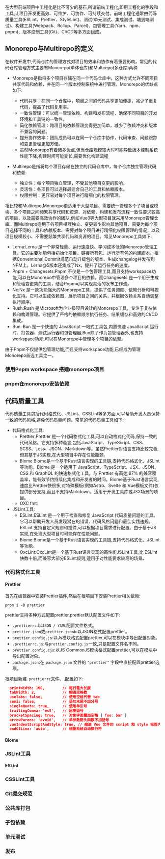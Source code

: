 在大型前端项目中工程化是比不可少的基石,所谓前端工程化,即用工程化的手段和工具,让项目开发更高效、可维护、可协作、可持续交付。前端工程化通常由代码质量工具(ESLint、Prettier、StyleLint)、测试(单元测试、集成测试、端到端测试)、构建工具(Webpack、Rollup、Parcel)、包管理工具(Yarn、npm、pnpm)、版本控制工具(Git)、CI/CD等多方面组成。

## Monorepo与Multirepo的定义

在软件开发中,代码仓库的管理方式对项目的效率和协作有着重要影响。常见的代码仓库管理方式主要有Monorepo(单体仓库)和Multirepo(多仓库)两种

- Monorepo是指将多个项目存储在同一个代码仓库中。这种方式允许不同项目共享代码和依赖，并在同一个版本控制系统中进行管理。Monorepo的优缺点如下:
  - 代码共享：在同一个仓库中，项目之间的代码共享更加便捷，减少了重复代码，提高了代码复用率。
  - 一致性管理：可以统一管理依赖、构建和发布流程，确保不同项目的开发环境和工具链的一致性。
  - 简化依赖管理：跨项目的依赖管理变得更加简单，减少了依赖冲突和版本不兼容的问题。
  - 提升协作效率：团队成员可以在同一个仓库中协作，代码审查、问题跟踪和变更管理更加方便。
  - 虽然Monorepo有着诸多优点,但当仓库规模较大时可能导致版本控制系统性能下降,构建时间可能变长,需要优化构建流程

- Multirepo是指将每个项目存储在独立的代码仓库中，每个仓库独立管理代码和依赖:
  - 独立性：每个项目独立管理，不受其他项目变更的影响。
  - 灵活性：各项目可以选择最适合自己的工具和依赖版本。
  - 权限控制：更容易对每个项目进行精细化的权限管理。

相比较和Multirepo,Monorepo更适用于大型项目、需要统一管理多个子项目或模块、多个项目之间频繁共享代码和资源、对依赖、构建和发布流程一致性要求较高的项目，以及需要高效协作的团队,例如Vue3等大型项目就采用Monorepo管理仓库。而Multirepo适用于各项目相互独立、变更较少影响其他项目、需要为每个项目选择不同的工具和依赖版本、需要对每个项目进行精细化权限管理的情况，以及项目规模较小、不需要频繁共享代码和资源的项目。常见Monorepo工具如下:

- Lerna:Lerna 是一个非常轻量、运行速度快、学习成本低的Monorepo管理工具。它的主要功能包括初始化项目、链接所有包、运行所有包的构建脚本、根据Conventional Commit规范自动升级包的版本、生成changelog并发布到NPM上。Lerna@5版本还集成了Nx，提升了运行任务的速度。
- Pnpm + Changesets:Pnpm 不仅是一个包管理工具,而且支持workspace功能,可以在Monorepo中管理多个项目的依赖。而Changesets 是一个用于生成和管理变更集的工具，结合Pnpm可以实现灵活的发布工作流。
- Nx:Nx 是一款功能强大的Monorepo工具，提供了任务调度、依赖分析和可视化支持。它可以生成依赖图，展示项目之间的关系，并根据依赖关系自动调整执行顺序。
- Rush:Rush 是Microsoft为企业级项目设计的Monorepo工具，专注于复杂依赖和构建管理。它提供了严格的依赖顺序执行任务、结果缓存和高效的CI/CD集成。
- Bun: Bun 是一个快速的 JavaScript 一站式工具包,内置快速 JavaScript 运行时、打包器、测试运行器和包管理器,Bun除了作为包管理器外,也支持workspace功能,可以在Monorepo中管理多个项目的依赖。

由于Pnpm不仅提供包管理功能,而且支持workspace功能,已经成为管理Monorepo首选工具之一。

### 使用Pnpm workspace 搭建monorepo项目

### pnpm在monorepo安装依赖

## 代码质量工具

代码质量工具包括代码格式化、JSLint、CSSLint等多方面,可以帮助开发人员保持一致的代码风格,避免代码质量问题。常见的代码质量工具如下:

- 代码格式化工具:
  - Prettier:Prettier 是一个代码格式化工具,可以自动格式化代码,保持一致的代码风格。它支持多种语言,包括JavaScript、TypeScript、CSS、SCSS、Less、JSON、Markdown等。虽然Prettier对语言支持比较完善,但其基于JS实现,在大型项目中存在性能瓶颈。
  - Biome:Biome是一个基于Rust语言实现的工具链,支持代码格式化、JSLint等功能。Biome 是一个适用于 JavaScript、TypeScript、JSX、JSON、CSS 和 GraphQL 的快速格式化工具，与 Prettier 有高达 97% 的兼容覆盖率，能有效节约持续化集成和开发者的时间。Biome基于Rust语言实现,速度比Prettier快很多,对特殊模板(例如Astro、Svelte 和 Vue模板文件)仅提供部分支持,而且不支持Markdown。适用于开发工具库或JSX场景的项目。
  - OXC fmt:
- JSLint工具:
  - ESLint:ESLint 是一个用于检查和修复 JavaScript 代码质量问题的工具。它可以帮助开发人员发现潜在的错误、代码风格问题和最佳实践违规。ESLint 支持自定义规则和插件,可以根据项目需求进行配置。由于基于JS实现,在处理大型项目时可能存在性能问题。
  - Biome:Biome是一个基于Rust语言实现的工具链,支持代码格式化、JSLint等功能。
  - OxcLint:OxcLint是一个基于Rust语言实现的高性能JSLint工具,比 ESLint 快数十倍,而兼容大部分ESLint规则,适用于对性能要求较高的场景。

### 代码格式化工具

#### Prettier

首先在编辑器中安装Prettier插件,然后在根项目下安装Prettier相关依赖:

```shell
pnpm i -D prettier
```

prettier支持多种方式配置prettier,prettier默认配置文件如下:

- `.prettierrc`:以`JSON / YAML`配置文件格式。
- `prettier.json`或`prettier.jsonb`:以JSON格式配置prettier。
- `prettier.config.js`:以Js模块格式配置prettier,可以在模块中导出配置对象。
- `.prettierrc.js`:与`prettier.config.js`一致,只是配置文件名不同。
- `prettier.config.cjs`:以JS CommonJS模块格式配置prettier,可以在模块中导出配置对象。
- `package.json`:在 `package.json` 文件的 `"prettier"` 字段中直接配置prettier选项。

根项目新建`.prettierrc`文件、,配置如下:

```json
  printWidth: 100,        // 每行最大长度
  tabWidth: 2,            // 缩进空格数
  useTabs: false,         // 使用空格代替 tab
  semi: false,            // 语句末尾不加分号
  singleQuote: true,      // 使用单引号
  trailingComma: 'es5',   // 尾随逗号
  bracketSpacing: true,   // 对象字面量加空格 { foo: bar }
  arrowParens: 'avoid',   // 单参数箭头函数不加括号
  vueIndentScriptAndStyle: true, // 缩进 Vue 文件的 script 和 style 标签内容
  endOfLine: 'auto',      // 根据系统自动换行符
```

#### Biome

### JSLint工具

#### ESLint

### CSSLint工具

### Git提交规范

### 公共库打包

### 子包依赖

### 单元测试

### 发布
